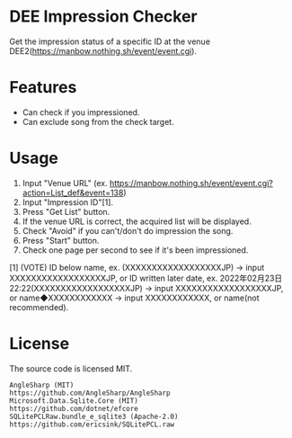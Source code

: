 # DEE Impression Checker

Get the impression status of a specific ID at the venue DEE2(https://manbow.nothing.sh/event/event.cgi).

# Features

- Can check if you impressioned.
- Can exclude song from the check target. 

# Usage

1. Input "Venue URL" (ex. https://manbow.nothing.sh/event/event.cgi?action=List_def&event=138)
1. Input "Impression ID"[1].
1. Press "Get List" button.
1. If the venue URL is correct, the acquired list will be displayed. 
1. Check "Avoid" if you can't/don't do impression the song.
1. Press "Start" button.
1. Check one page per second to see if it's been impressioned.

[1] (VOTE) ID below name, ex. (XXXXXXXXXXXXXXXXXXJP) -> input XXXXXXXXXXXXXXXXXXJP, 
or ID written later date, ex. 2022年02月23日22:22(XXXXXXXXXXXXXXXXXXJP) -> input XXXXXXXXXXXXXXXXXXJP,
or name◆XXXXXXXXXXXX -> input XXXXXXXXXXXX,
or name(not recommended).

# License

The source code is licensed MIT.

```
AngleSharp (MIT)                             https://github.com/AngleSharp/AngleSharp
Microsoft.Data.Sqlite.Core (MIT)             https://github.com/dotnet/efcore
SQLitePCLRaw.bundle_e_sqlite3 (Apache-2.0)   https://github.com/ericsink/SQLitePCL.raw
```
